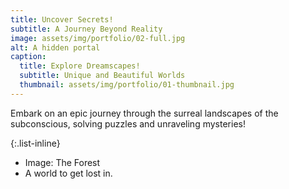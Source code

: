 ```yaml
---
title: Uncover Secrets!
subtitle: A Journey Beyond Reality
image: assets/img/portfolio/02-full.jpg
alt: A hidden portal
caption:
  title: Explore Dreamscapes!
  subtitle: Unique and Beautiful Worlds
  thumbnail: assets/img/portfolio/01-thumbnail.jpg
---
```

Embark on an epic journey through the surreal landscapes of the subconscious, solving puzzles and unraveling mysteries!

{:.list-inline}
- Image: The Forest
- A world to get lost in.

